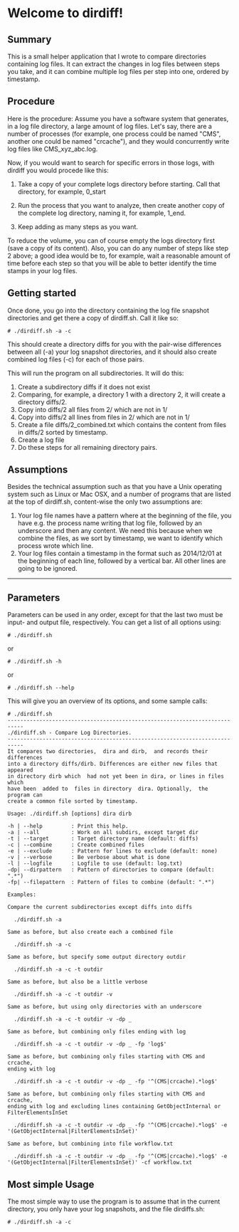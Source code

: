 Welcome to dirdiff!
===================



Summary
-------

This is a small helper application that I wrote to compare directories containing log files. It can extract the changes in log files between steps you take, and it can combine multiple log files per step into one, ordered by timestamp.


Procedure
---------

Here is the procedure: Assume you have a software system that generates, in a log file directory, a large amount of log files. Let's say, there are a number of processes (for example, one process could be named "CMS", another one could be named "crcache"), and they would concurrently write log files like CMS_xyz_abc.log.

Now, if you would want to search for specific errors in those logs, with dirdiff you would procede like this:

1.   Take a copy of your complete logs directory before starting. Call that
     directory, for example, 0_start

2.   Run the process that you want to analyze, then create another copy
     of the complete log directory, naming it, for example, 1_end.

3.   Keep adding as many steps as you want.

To reduce the volume, you can of course empty the logs directory first (save a copy of its content). Also, you can do any number of steps like step 2 above; a good idea would be to, for example, wait a reasonable amount of time before each step so that you will be able to better identify the time stamps in your log files.


Getting started
---------


Once done, you go into the directory containing the log file snapshot directories and get there a copy of dirdiff.sh. Call it like so:

```
# ./dirdiff.sh -a -c
```

This should create a directory diffs for you with the pair-wise differences between all (-a) your log snapshot directories, and it should also create combined log files (-c) for each of those pairs.


This will run the program on all subdirectories. It will do this:

1. Create a subdirectory diffs if it does not exist
2. Comparing, for example, a directory 1 with a directory 2, it will create a directory diffs/2.
3. Copy into diffs/2 all files from 2/ which are not in 1/
4. Copy into diffs/2 all lines from files in 2/ which are not in 1/
5. Create a file diffs/2_combined.txt which contains the content from files in diffs/2 sorted by timestamp.
6. Create a log file
7. Do these steps for all remaining directory pairs.


Assumptions
---------

Besides the technical assumption such as that you have a Unix operating system such as Linux or Mac OSX, and a number of programs that are listed at the top of dirdiff.sh, content-wise the only two assumptions are:

1. Your log file names have a pattern where at the beginning of the file, you have e.g. the process name writing that log file, followed by an underscore and then any content. We need this because when we combine the files, as we sort by timestamp, we want to identify which process wrote which line.
2. Your log files contain a timestamp in the format such as 2014/12/01 at the beginning of each line, followed by a vertical bar. All other lines are going to be ignored.


----------

Parameters
---------

Parameters can be used in any order, except for that the last two must be input- and output file, respectively. You can get a list of all options using:

```
# ./dirdiff.sh 
```
or

```
# ./dirdiff.sh -h
```

or

```
# ./dirdiff.sh --help
```


This will give you an overview of its options, and some sample calls:

```
# ./dirdiff.sh 
---------------------------------------------------------------------------
./dirdiff.sh - Compare Log Directories.
---------------------------------------------------------------------------
It compares two directories,  dira and dirb,  and records their differences
into a directory diffs/dirb. Differences are either new files that appeared
in directory dirb which  had not yet been in dira, or lines in files  which
have been  added to  files in directory  dira. Optionally,  the program can
create a common file sorted by timestamp.

Usage: ./dirdiff.sh [options] dira dirb

-h | --help         : Print this help.
-a | --all          : Work on all subdirs, except target dir
-t | --target       : Target directory name (default: diffs)
-c | --combine      : Create combined files
-e | --exclude      : Pattern for lines to exclude (default: none)
-v | --verbose      : Be verbose about what is done
-l | --logfile      : Logfile to use (default: log.txt)
-dp| --dirpattern   : Pattern of directories to compare (default: ".*")
-fp| --filepattern  : Pattern of files to combine (default: ".*")

Examples:

Compare the current subdirectories except diffs into diffs

  ./dirdiff.sh -a

Same as before, but also create each a combined file

  ./dirdiff.sh -a -c

Same as before, but specify some output directory outdir

  ./dirdiff.sh -a -c -t outdir

Same as before, but also be a little verbose

  ./dirdiff.sh -a -c -t outdir -v

Same as before, but using only directories with an underscore

  ./dirdiff.sh -a -c -t outdir -v -dp _

Same as before, but combining only files ending with log

  ./dirdiff.sh -a -c -t outdir -v -dp _ -fp 'log$'

Same as before, but combining only files starting with CMS and crcache,
ending with log

  ./dirdiff.sh -a -c -t outdir -v -dp _ -fp '^(CMS|crcache).*log$'

Same as before, but combining only files starting with CMS and crcache,
ending with log and excluding lines containing GetObjectInternal or
FilterElementsInSet

  ./dirdiff.sh -a -c -t outdir -v -dp _ -fp '^(CMS|crcache).*log$' -e '(GetObjectInternal|FilterElementsInSet)'

Same as before, but combining into file workflow.txt

  ./dirdiff.sh -a -c -t outdir -v -dp _ -fp '^(CMS|crcache).*log$' -e '(GetObjectInternal|FilterElementsInSet)' -cf workflow.txt
```


Most simple Usage
---------

The most simple way to use the program is to assume that in the current directory, you only have your log snapshots, and the file dirdiffs.sh:

```
# ./dirdiff.sh -a -c
```
